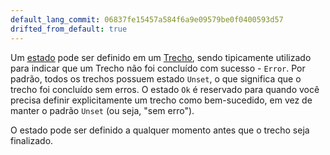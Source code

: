 ```yaml
---
default_lang_commit: 06837fe15457a584f6a9e09579be0f0400593d57
drifted_from_default: true
---
```


Um [estado](/docs/concepts/signals/traces/#span-status) pode ser definido em um
[Trecho](/docs/concepts/signals/traces/#spans), sendo tipicamente utilizado para
indicar que um Trecho não foi concluído com sucesso - `Error`. Por padrão, todos
os trechos possuem estado `Unset`, o que significa que o trecho foi concluído
sem erros. O estado `Ok` é reservado para quando você precisa definir
explicitamente um trecho como bem-sucedido, em vez de manter o padrão `Unset`
(ou seja, "sem erro").

O estado pode ser definido a qualquer momento antes que o trecho seja
finalizado.
